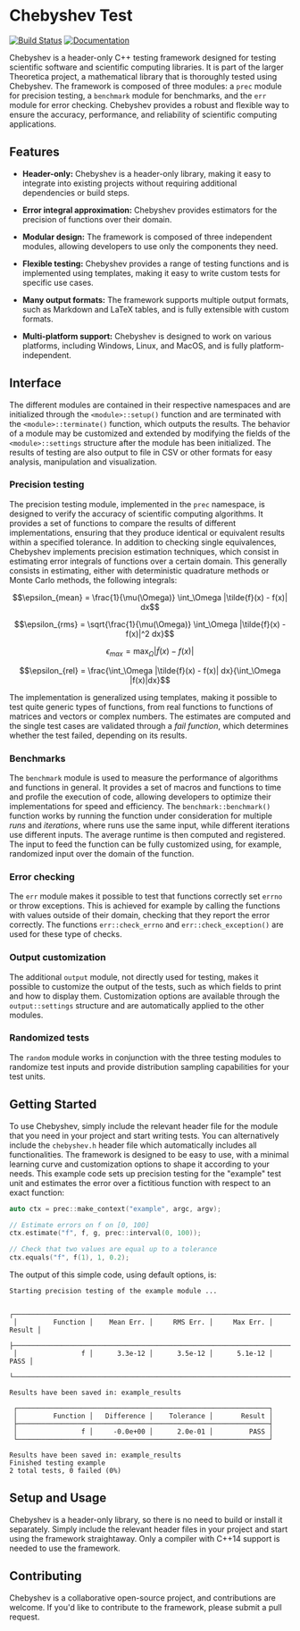 # Chebyshev Test
[![Build Status](https://github.com/chaotic-society/chebyshev/actions/workflows/build.yml/badge.svg)](https://github.com/chaotic-society/chebyshev/actions/workflows/build.yml)
[![Documentation](https://img.shields.io/badge/Doxygen-docs-blue?style=flat&cacheSeconds=https%3A%2F%2Fchaotic-society.github.io%2Ftheoretica%2F&link=https%3A%2F%2Fchaotic-society.github.io%2Fchebyshev%2F)](https://chaotic-society.github.io/chebyshev)

Chebyshev is a header-only C++ testing framework designed for testing scientific software and scientific computing libraries. It is part of the larger Theoretica project, a mathematical library that is thoroughly tested using Chebyshev. The framework is composed of three modules: a `prec` module for precision testing, a `benchmark` module for benchmarks, and the `err` module for error checking. Chebyshev provides a robust and flexible way to ensure the accuracy, performance, and reliability of scientific computing applications.

## Features
- **Header-only:** Chebyshev is a header-only library, making it easy to integrate into existing projects without requiring additional dependencies or build steps.

- **Error integral approximation:** Chebyshev provides estimators for the precision of functions over their domain.

- **Modular design:** The framework is composed of three independent modules, allowing developers to use only the components they need.

- **Flexible testing:** Chebyshev provides a range of testing functions and is implemented using templates, making it easy to write custom tests for specific use cases.

- **Many output formats:** The framework supports multiple output formats, such as Markdown and LaTeX tables, and is fully extensible with custom formats.

- **Multi-platform support:** Chebyshev is designed to work on various platforms, including Windows, Linux, and MacOS, and is fully platform-independent.

## Interface
The different modules are contained in their respective namespaces and are initialized through the `<module>::setup()` function and are terminated with the `<module>::terminate()` function, which outputs the results. The behavior of a module may be customized and extended by modifying the fields of the `<module>::settings` structure after the module has been initialized. The results of testing are also output to file in CSV or other formats for easy analysis, manipulation and visualization.


### Precision testing
The precision testing module, implemented in the `prec` namespace, is designed to verify the accuracy of scientific computing algorithms. It provides a set of functions to compare the results of different implementations, ensuring that they produce identical or equivalent results within a specified tolerance. In addition to checking single equivalences, Chebyshev implements precision estimation techniques, which consist in estimating error integrals of functions over a certain domain. This generally consists in estimating, either with deterministic quadrature methods or Monte Carlo methods, the following integrals:

$$\epsilon_{mean} = \frac{1}{\mu(\Omega)} \int_\Omega |\tilde{f}(x) - f(x)| dx$$

$$\epsilon_{rms} = \sqrt{\frac{1}{\mu(\Omega)} \int_\Omega |\tilde{f}(x) - f(x)|^2 dx}$$

$$\epsilon_{max} = \max_{\Omega} |\tilde{f}(x) - f(x)|$$

$$\epsilon_{rel} = \frac{\int_\Omega |\tilde{f}(x) - f(x)| dx}{\int_\Omega |f(x)|dx}$$

The implementation is generalized using templates, making it possible to test quite generic types of functions, from real functions to functions of matrices and vectors or complex numbers. The estimates are computed and the single test cases are validated through a _fail function_, which determines whether the test failed, depending on its results.


### Benchmarks
The `benchmark` module is used to measure the performance of algorithms and functions in general. It provides a set of macros and functions to time and profile the execution of code, allowing developers to optimize their implementations for speed and efficiency. The `benchmark::benchmark()` function works by running the function under consideration for multiple _runs_ and _iterations_, where runs use the same input, while different iterations use different inputs. The average runtime is then computed and registered. The input to feed the function can be fully customized using, for example, randomized input over the domain of the function.


### Error checking
The `err` module makes it possible to test that functions correctly set `errno` or throw exceptions. This is achieved for example by calling the functions with values outside of their domain, checking that they report the error correctly. The functions `err::check_errno` and `err::check_exception()` are used for these type of checks.


### Output customization
The additional `output` module, not directly used for testing, makes it possible to customize the output of the tests, such as which fields to print and how to display them. Customization options are available through the `output::settings` structure and are automatically applied to the other modules.


### Randomized tests
The `random` module works in conjunction with the three testing modules to randomize test inputs and provide distribution sampling capabilities for your test units.


## Getting Started
To use Chebyshev, simply include the relevant header file for the module that you need in your project and start writing tests. You can alternatively include the `chebyshev.h` header file which automatically includes all functionalities. The framework is designed to be easy to use, with a minimal learning curve and customization options to shape it according to your needs. This example code sets up precision testing for the "example" test unit and estimates the error over a fictitious function with respect to an exact function:

```c
auto ctx = prec::make_context("example", argc, argv);

// Estimate errors on f on [0, 100]
ctx.estimate("f", f, g, prec::interval(0, 100));

// Check that two values are equal up to a tolerance
ctx.equals("f", f(1), 1, 0.2);
```

The output of this simple code, using default options, is:

```
Starting precision testing of the example module ...

 ┌──────────────────────────────────────────────────────────────────────────────┐
 │         Function │    Mean Err. │     RMS Err. │     Max Err. │       Result │
 ├──────────────────────────────────────────────────────────────────────────────┤
 │                f │      3.3e-12 │      3.5e-12 │      5.1e-12 │         PASS │
 └──────────────────────────────────────────────────────────────────────────────┘

Results have been saved in: example_results

 ┌───────────────────────────────────────────────────────────────┐
 │         Function │   Difference │    Tolerance │       Result │
 ├───────────────────────────────────────────────────────────────┤
 │                f │     -0.0e+00 │      2.0e-01 │         PASS │
 └───────────────────────────────────────────────────────────────┘

Results have been saved in: example_results
Finished testing example
2 total tests, 0 failed (0%)
```
## Setup and Usage
Chebyshev is a header-only library, so there is no need to build or install it separately. Simply include the relevant header files in your project and start using the framework straightaway. Only a compiler with C++14 support is needed to use the framework.


## Contributing
Chebyshev is a collaborative open-source project, and contributions are welcome. If you'd like to contribute to the framework, please submit a pull request.
